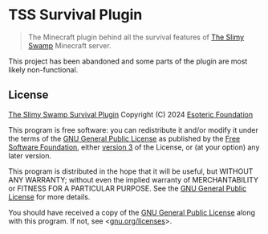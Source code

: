# TSS Survival Plugin

> The Minecraft plugin behind all the survival features of [The Slimy Swamp](https://github.com/TheSlimySwamp) Minecraft server.

This project has been abandoned and some parts of the plugin are most likely non-functional.

## License

[The Slimy Swamp Survival Plugin](https://github.com/TheSlimySwamp/survival-plugin) Copyright (C) 2024 [Esoteric Foundation](https://esoteric.foundation)

This program is free software: you can redistribute it and/or modify it under the terms of the [GNU General Public License](./LICENSE) as published by the [Free Software Foundation](https://www.fsf.org/), either [version 3](./LICENSE) of the License, or (at your option) any later version.

This program is distributed in the hope that it will be useful, but WITHOUT ANY WARRANTY; without even the implied warranty of MERCHANTABILITY or FITNESS FOR A PARTICULAR PURPOSE. See the [GNU General Public License](./LICENSE) for more details.

You should have received a copy of the [GNU General Public License](./LICENSE) along with this program. If not, see <[gnu.org/licenses](https://www.gnu.org/licenses/)>.
